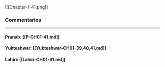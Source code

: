 ![[Chapter-1-41.png]]

### Commentaries

---

#### Pranab: [[P-CH01-41.md]]

#### Yukteshwar: [[Yukteshwar-CH01-39,40,41.md]]

#### Lahiri: [[Lahiri-CH01-41.md]]
